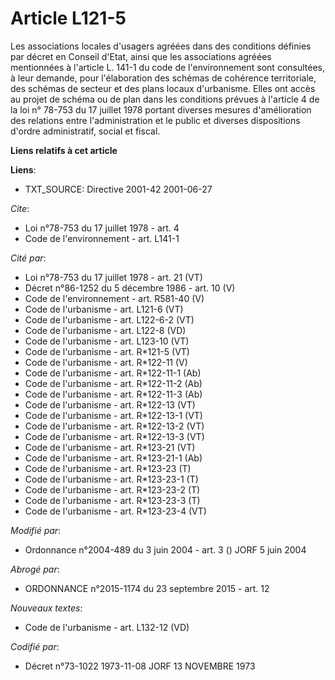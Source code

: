 # Article L121-5

Les associations locales d'usagers agréées dans des conditions définies par décret en Conseil d'Etat, ainsi que les
associations agréées mentionnées à l'article L. 141-1 du code de l'environnement sont consultées, à leur demande, pour
l'élaboration des schémas de cohérence territoriale, des schémas de secteur et des plans locaux d'urbanisme. Elles ont accès
au projet de schéma ou de plan dans les conditions prévues à l'article 4 de la loi n° 78-753 du 17 juillet 1978 portant
diverses mesures d'amélioration des relations entre l'administration et le public et diverses dispositions d'ordre
administratif, social et fiscal.

**Liens relatifs à cet article**

**Liens**:

  - TXT_SOURCE: Directive 2001-42 2001-06-27

_Cite_:

  - Loi n°78-753 du 17 juillet 1978 - art. 4
  - Code de l'environnement - art. L141-1

_Cité par_:

  - Loi n°78-753 du 17 juillet 1978 - art. 21 (VT)
  - Décret n°86-1252 du 5 décembre 1986 - art. 10 (V)
  - Code de l'environnement - art. R581-40 (V)
  - Code de l'urbanisme - art. L121-6 (VT)
  - Code de l'urbanisme - art. L122-6-2 (VT)
  - Code de l'urbanisme - art. L122-8 (VD)
  - Code de l'urbanisme - art. L123-10 (VT)
  - Code de l'urbanisme - art. R*121-5 (VT)
  - Code de l'urbanisme - art. R*122-11 (V)
  - Code de l'urbanisme - art. R*122-11-1 (Ab)
  - Code de l'urbanisme - art. R*122-11-2 (Ab)
  - Code de l'urbanisme - art. R*122-11-3 (Ab)
  - Code de l'urbanisme - art. R*122-13 (VT)
  - Code de l'urbanisme - art. R*122-13-1 (VT)
  - Code de l'urbanisme - art. R*122-13-2 (VT)
  - Code de l'urbanisme - art. R*122-13-3 (VT)
  - Code de l'urbanisme - art. R*123-21 (VT)
  - Code de l'urbanisme - art. R*123-21-1 (Ab)
  - Code de l'urbanisme - art. R*123-23 (T)
  - Code de l'urbanisme - art. R*123-23-1 (T)
  - Code de l'urbanisme - art. R*123-23-2 (T)
  - Code de l'urbanisme - art. R*123-23-3 (T)
  - Code de l'urbanisme - art. R*123-23-4 (VT)

_Modifié par_:

  - Ordonnance n°2004-489 du 3 juin 2004 - art. 3 () JORF 5 juin 2004

_Abrogé par_:

  - ORDONNANCE n°2015-1174 du 23 septembre 2015 - art. 12

_Nouveaux textes_:

  - Code de l'urbanisme - art. L132-12 (VD)

_Codifié par_:

  - Décret n°73-1022 1973-11-08 JORF 13 NOVEMBRE 1973
